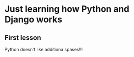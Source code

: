# Just learning how Python and Django works

## First lesson

Python doesn't like additiona spases!!!